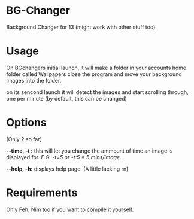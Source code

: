 # BG-Changer
Background Changer for 13 (might work with other stuff too)

# Usage
On BGchangers initial launch, it will make a folder in your accounts home folder called Wallpapers close the program and move your background images into the folder.

on its sencond launch it will detect the images and start scrolling through, one per minute (by default, this can be changed)

# Options
(Only 2 so far)

**--time, -t :** this will let you change the ammount of time an image is displayed for.
*E.G. -t=5 or -t:5 = 5 mins/image.*

**--help, -h:** displays help page. (A little lacking rn)

# Requirements
Only Feh, Nim too if you want to compile it yourself.
